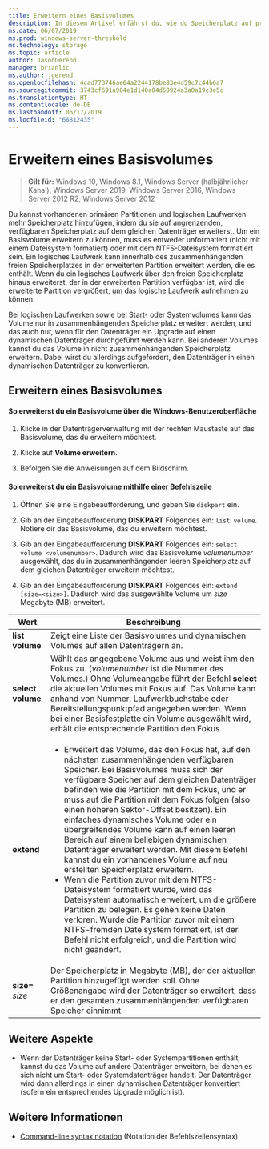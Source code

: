 ```yaml
---
title: Erweitern eines Basisvolumes
description: In diesem Artikel erfährst du, wie du Speicherplatz auf primären und logischen Laufwerken hinzufügst, um ein Basisvolume zu erweitern.
ms.date: 06/07/2019
ms.prod: windows-server-threshold
ms.technology: storage
ms.topic: article
author: JasonGerend
manager: brianlic
ms.author: jgerend
ms.openlocfilehash: 4cad773746ae64a2244178be83e4d59c7c44b6a7
ms.sourcegitcommit: 3743cf691a984e1d140a04d50924a3a0a19c3e5c
ms.translationtype: HT
ms.contentlocale: de-DE
ms.lasthandoff: 06/17/2019
ms.locfileid: "66812435"
---
```

# <a name="extend-a-basic-volume"></a>Erweitern eines Basisvolumes

> **Gilt für:** Windows 10, Windows 8.1, Windows Server (halbjährlicher Kanal), Windows Server 2019, Windows Server 2016, Windows Server 2012 R2, Windows Server 2012

Du kannst vorhandenen primären Partitionen und logischen Laufwerken mehr Speicherplatz hinzufügen, indem du sie auf angrenzenden, verfügbaren Speicherplatz auf dem gleichen Datenträger erweiterst. Um ein Basisvolume erweitern zu können, muss es entweder unformatiert (nicht mit einem Dateisystem formatiert) oder mit dem NTFS-Dateisystem formatiert sein. Ein logisches Laufwerk kann innerhalb des zusammenhängenden freien Speicherplatzes in der erweiterten Partition erweitert werden, die es enthält. Wenn du ein logisches Laufwerk über den freien Speicherplatz hinaus erweiterst, der in der erweiterten Partition verfügbar ist, wird die erweiterte Partition vergrößert, um das logische Laufwerk aufnehmen zu können.

Bei logischen Laufwerken sowie bei Start- oder Systemvolumes kann das Volume nur in zusammenhängenden Speicherplatz erweitert werden, und das auch nur, wenn für den Datenträger ein Upgrade auf einen dynamischen Datenträger durchgeführt werden kann. Bei anderen Volumes kannst du das Volume in nicht zusammenhängenden Speicherplatz erweitern. Dabei wirst du allerdings aufgefordert, den Datenträger in einen dynamischen Datenträger zu konvertieren.

## <a name="extending-a-basic-volume"></a>Erweitern eines Basisvolumes

#### <a name="to-extend-a-basic-volume-using-the-windows-interface"></a>So erweiterst du ein Basisvolume über die Windows-Benutzeroberfläche

1. Klicke in der Datenträgerverwaltung mit der rechten Maustaste auf das Basisvolume, das du erweitern möchtest.

2. Klicke auf **Volume erweitern**.

3. Befolgen Sie die Anweisungen auf dem Bildschirm.

#### <a name="to-extend-a-basic-volume-using-a-command-line"></a>So erweiterst du ein Basisvolume mithilfe einer Befehlszeile

1. Öffnen Sie eine Eingabeaufforderung, und geben Sie `diskpart` ein.

2. Gib an der Eingabeaufforderung **DISKPART** Folgendes ein: `list volume`. Notiere dir das Basisvolume, das du erweitern möchtest.

3. Gib an der Eingabeaufforderung **DISKPART** Folgendes ein: `select volume <volumenumber>`. Dadurch wird das Basisvolume *volumenumber* ausgewählt, das du in zusammenhängenden leeren Speicherplatz auf dem gleichen Datenträger erweitern möchtest.

4. Gib an der Eingabeaufforderung **DISKPART** Folgendes ein: `extend [size=<size>]`. Dadurch wird das ausgewählte Volume um *size* Megabyte (MB) erweitert.

| Wert | Beschreibung |
| --- | --- |
| **list volume** | Zeigt eine Liste der Basisvolumes und dynamischen Volumes auf allen Datenträgern an. |
| **select volume** | Wählt das angegebene Volume aus und weist ihm den Fokus zu. (<em>volumenumber</em> ist die Nummer des Volumes.) Ohne Volumeangabe führt der Befehl **select** die aktuellen Volumes mit Fokus auf. Das Volume kann anhand von Nummer, Laufwerkbuchstabe oder Bereitstellungspunktpfad angegeben werden. Wenn bei einer Basisfestplatte ein Volume ausgewählt wird, erhält die entsprechende Partition den Fokus. |
| **extend** | <ul><li>Erweitert das Volume, das den Fokus hat, auf den nächsten zusammenhängenden verfügbaren Speicher. Bei Basisvolumes muss sich der verfügbare Speicher auf dem gleichen Datenträger befinden wie die Partition mit dem Fokus, und er muss auf die Partition mit dem Fokus folgen (also einen höheren Sektor-Offset besitzen). Ein einfaches dynamisches Volume oder ein übergreifendes Volume kann auf einen leeren Bereich auf einem beliebigen dynamischen Datenträger erweitert werden. Mit diesem Befehl kannst du ein vorhandenes Volume auf neu erstellten Speicherplatz erweitern.</li ><li>Wenn die Partition zuvor mit dem NTFS-Dateisystem formatiert wurde, wird das Dateisystem automatisch erweitert, um die größere Partition zu belegen. Es gehen keine Daten verloren. Wurde die Partition zuvor mit einem NTFS-fremden Dateisystem formatiert, ist der Befehl nicht erfolgreich, und die Partition wird nicht geändert.</li></ul> |
| **size=** <em>size</em> | Der Speicherplatz in Megabyte (MB), der der aktuellen Partition hinzugefügt werden soll. Ohne Größenangabe wird der Datenträger so erweitert, dass er den gesamten zusammenhängenden verfügbaren Speicher einnimmt. |

## <a name="additional-considerations"></a>Weitere Aspekte

-   Wenn der Datenträger keine Start- oder Systempartitionen enthält, kannst du das Volume auf andere Datenträger erweitern, bei denen es sich nicht um Start- oder Systemdatenträger handelt. Der Datenträger wird dann allerdings in einen dynamischen Datenträger konvertiert (sofern ein entsprechendes Upgrade möglich ist).

## <a name="see-also"></a>Weitere Informationen

-   [Command-line syntax notation](https://technet.microsoft.com/library/cc742449(v=ws.11).aspx) (Notation der Befehlszeilensyntax)

